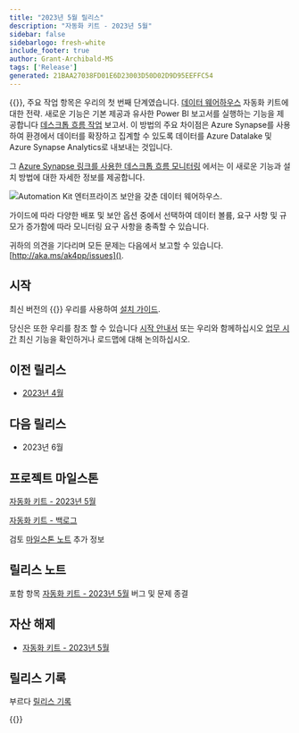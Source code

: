 ```yaml
---
title: "2023년 5월 릴리스"
description: "자동화 키트 - 2023년 5월"
sidebar: false
sidebarlogo: fresh-white
include_footer: true
author: Grant-Archibald-MS
tags: ['Release']
generated: 21BAA27038FD01E6D23003D50D02D9D95EEFFC54
---
```


{{<product-name>}}, 주요 작업 항목은 우리의 첫 번째 단계였습니다. [데이터 웨어하우스](https://learn.microsoft.com/azure/architecture/data-guide/relational-data/data-warehousing) 자동화 키트에 대한 전략. 새로운 기능은 기본 제공과 유사한 Power BI 보고서를 실행하는 기능을 제공합니다 [데스크톱 흐름 작업](https://learn.microsoft.com/power-automate/desktop-flows/desktop-flow-activity) 보고서. 이 방법의 주요 차이점은 Azure Synapse를 사용하여 환경에서 데이터를 확장하고 집계할 수 있도록 데이터를 Azure Datalake 및 Azure Synapse Analytics로 내보내는 것입니다.

그 [Azure Synapse 링크를 사용한 데스크톱 흐름 모니터링](https://github.com/microsoft/powercat-automation-kit/blob/main/AutomationKit_Flow_BYODL/readme.md) 에서는 이 새로운 기능과 설치 방법에 대한 자세한 정보를 제공합니다.

![Automation Kit 엔터프라이즈 보안을 갖춘 데이터 웨어하우스](https://user-images.githubusercontent.com/29349597/239506755-0a7ac4fb-091d-4ef1-93ec-cf4ef0e924da.png).

가이드에 따라 다양한 배포 및 보안 옵션 중에서 선택하여 데이터 볼륨, 요구 사항 및 규모가 증가함에 따라 모니터링 요구 사항을 충족할 수 있습니다.

귀하의 의견을 기다리며 모든 문제는 다음에서 보고할 수 있습니다. [http://aka.ms/ak4pp/issues]().

## 시작

최신 버전의 {{<product-name>}} 우리를 사용하여 [설치 가이드](/ko/get-started/install).

당신은 또한 우리를 참조 할 수 있습니다 [시작 안내서](/ko/get-started) 또는 우리와 함께하십시오 [업무 시간](/ko/office-hours) 최신 기능을 확인하거나 로드맵에 대해 논의하십시오.

## 이전 릴리스

- [2023년 4월](/ko/releases/april-2023)

## 다음 릴리스

- 2023년 6월

## 프로젝트 마일스톤

[자동화 키트 - 2023년 5월](https://github.com/orgs/microsoft/projects/486/views/12)

[자동화 키트 - 백로그](https://github.com/orgs/microsoft/projects/486/views/1)

검토 [마일스톤 노트](/ko/releases/milestones) 추가 정보

## 릴리스 노트

포함 항목 [자동화 키트 - 2023년 5월](https://github.com/microsoft/powercat-automation-kit/releases/tag/AutomationKit-May2023) 버그 및 문제 종결

## 자산 해제

- [자동화 키트 - 2023년 5월](https://github.com/microsoft/powercat-automation-kit/releases/tag/AutomationKit-May2023)

## 릴리스 기록

부르다 [릴리스 기록](/ko/releases)

{{<questions name="/content/ko/releases/may-2023.json" completed="피드백을 제공해 주셔서 감사합니다." showNavigationButtons="false" locale="ko">}}
